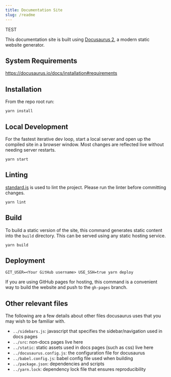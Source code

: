 ```yaml
---
title: Documentation Site
slug: /readme
---
```


TEST

This documentation site is built using [Docusaurus 2](https://v2.docusaurus.io/), a modern static website generator.

## System Requirements

https://docusaurus.io/docs/installation#requirements

## Installation

From the repo root run:

```console
yarn install
```

## Local Development

For the fastest iterative dev loop, start a local server and open up the compiled site in a browser window. Most changes are reflected live without needing server restarts.

```console
yarn start
```

## Linting

[standard.js](https://standardjs.com/) is used to lint the project. Please run the linter before committing changes.

```console
yarn lint
```

## Build

To build a static version of the site, this command generates static content into the `build` directory. This can be served using any static hosting service.

```console
yarn build
```

## Deployment

```console
GIT_USER=<Your GitHub username> USE_SSH=true yarn deploy
```

If you are using GitHub pages for hosting, this command is a convenient way to build the website and push to the `gh-pages` branch.

## Other relevant files

The following are a few details about other files docusaurus uses that you may wish to be familiar with.

- `../sidebars.js`: javascript that specifies the sidebar/navigation used in docs pages
- `../src`: non-docs pages live here
- `../static`: static assets used in docs pages (such as css) live here
- `../docusaurus.config.js`: the configuration file for docusaurus
- `../babel.config.js`: babel config file used when building
- `../package.json`: dependencies and scripts
- `../yarn.lock`: dependency lock file that ensures reproducibility
